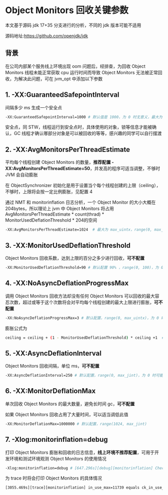 # Object Monitors 回收关键参数

本文基于源码 jdk 17+35 分支进行的分析，不同的 jdk 版本可能不适用

源码地址:https://github.com/openjdk/jdk

## 背景

在公司内部某个服务线上环境出现 oom 问题后，经排查，为回收 Object Monitors 线程未能正常获取 cpu 运行时间而导致 Object Monitors 无法被正常回收，为解决此问题，可在 jvm_opt 中添加以下参数

## 1. -XX:GuaranteedSafepointInterval

间隔多少 ms 生成一个安全点

```sh
-XX:GuaranteedSafepointInterval=1000 # 默认值是 1000，为 0 时无意义，最大为 max_jint
```

安全点，同 STW，线程运行到安全点时，具体使用的对象，锁等信息才能被确认，GC 线程才确认哪部分对象是可以被回收的等等，感兴趣的同学可以自行摆渡

## 2. -XX:AvgMonitorsPerThreadEstimate

平均每个线程创建 Object Monitors 的数量，**推荐配置 -XX:AvgMonitorsPerThreadEstimate=50**，并发高的程序可适当调整，不够时 JVM 会自动膨胀

在 ObjectSynchronizer 初始化是用于设置当个每个线程创建的上限（ceiling），不够时，上限将会按一定比例膨胀，见配置 4

通过 NMT 和 monitorinflation 日志分析，一个 Object Monitor 的大小大概在 204bytes，所以理论上 jvm 中 Object Monitors  将占用 AvgMonitorsPerThreadEstimate * count(thrad) * MonitorUsedDeflationThreshold * 204的空间

```sh
-XX:AvgMonitorsPerThreadEstimate=1024  # 最大为 max_uintx，range(0, max_uintx)
```

## 3. -XX:MonitorUsedDeflationThreshold

Object Monitors 回收系数，达到上限的百分之多少进行回收，**可不配置**

```sh
-XX:MonitorUsedDeflationThreshold=90 # 默认配置 90% ，range(0, 100)，为 0 可能导致 Object Monitors 无法被回收
```

## 4. -XX:NoAsyncDeflationProgressMax

调用 Object Monitors 回收方法却没有任何 Object Monitors 可以回收的最大容忍次数，超过或等于这个次数将会对平均每个线程创建的最大上限进行膨胀，**可不配置**

```sh
-XX:NoAsyncDeflationProgressMax=3 # 默认配置，range(0, max_uintx)，为 0 时将不对上限进行膨胀，最大为 max_jint
```

膨胀公式为

```sh
ceiling = ceiling + (1 - MonitorUsedDeflationThreshold) * ceiling +1  # +1 避免 MonitorUsedDeflationThreshold 为 100% 时做无效膨胀
```

## 5. -XX:AsyncDeflationInterval

Object Monitors 回收间隔，单位 ms，**可不配置**

```sh
-XX:AsyncDeflationInterval=250 # 默认配置，range(0, max_jint)，为 0 时可能导致 Object Monitors 无法被回收，最大为 max_jint
```

## 6. -XX:MonitorDeflationMax

单次回收 Object Monitors 的最大数量，避免长时间 gc，**可不配置**

如果 Object Monitors 回收占用了大量时间，可以适当调低此值

```sh
-XX:MonitorDeflationMax=1000000 # 默认配置，range(1024, max_jint)
```

## 7. -Xlog:monitorinflation=debug

打印 Object Monitors 膨胀和回收的日志信息，**线上环境不推荐配置**，可用于开发环境和测试环境观测 Object Monitors 的使用情况

```sh
-Xlog:monitorinflation=debug # [647.296s][debug][monitorinflation] Checking in_use_list: [647.296s][debug][monitorinflation] count=2948, max=2948 [647.296s][debug][monitorinflation] in_use_count=2948 equals ck_in_use_count=2948 [647.296s][debug][monitorinflation] in_use_max=2948 equals ck_in_use_max=2948 [647.296s][debug][monitorinflation] No errors found in in_use_list checks. 13:04:56,009 [DataValidatorHealthCheckJob-web-async-7]  INFO   webservice.service.job.DataValidatorHealthCheckJob start executing job webservice-service-jobs.DataValidatorHealthCheckJob 13:04:56,012 [DataValidatorHealthCheckJob-web-async-7]  ERROR  webservice.service.job.DataValidatorHealthCheckJob Get bad response for health check reason: 获取数据任务状态失败 13:04:56,012 [DataValidatorHealthCheckJob-web-async-7]  INFO   webservice.service.job.DataValidatorHealthCheckJob finished executing job webservice-service-jobs.DataValidatorHealthCheckJob [652.254s][debug][monitorinflation] begin deflating: in_use_list stats: ceiling=3240, count=2951, max=2951 [652.255s][debug][monitorinflation] before handshaking: unlinked_count=2944, in_use_list stats: ceiling=3240, count=7, max=2951 [652.255s][debug][monitorinflation] Checking in_use_list: [652.255s][debug][monitorinflation] count=7, max=2951 [652.255s][debug][monitorinflation] in_use_count=7 equals ck_in_use_count=7 [652.255s][debug][monitorinflation] in_use_max=2951 equals ck_in_use_max=2951 [652.255s][debug][monitorinflation] No errors found in in_use_list checks. [652.255s][debug][monitorinflation] after handshaking: in_use_list stats: ceiling=3240, count=7, max=2951 [652.255s][debug][monitorinflation] deflated 2944 monitors in 0.0007898 secs [652.256s][debug][monitorinflation] end deflating: in_use_list stats: ceiling=3240, count=7, max=2951 13:05:00,008 [HistoricalStatJob-web-async-16]  INFO   webservice.service.job.HistoricalStatJob start executing job webservice-service-jobs.HistoricalStatJob 13:05:00,374 [HistoricalStatJob-web-async-16]  INFO   webservice.service.job.HistoricalStatJob finished executing job webservice-service-jobs.HistoricalStatJob [656.255s][debug][monitorinflation] Checking in_use_list: [656.255s][debug][monitorinflation] count=97, max=2951 [656.255s][debug][monitorinflation] in_use_count=97 equals ck_in_use_count=97 [656.255s][debug][monitorinflation] in_use_max=2951 equals ck_in_use_max=2951 [656.255s][debug][monitorinflation] No errors found in in_use_list checks.
```

为 trace 时将会打印 Object Monitors 的具体情况

```sh
[3055.469s][trace][monitorinflation] in_use_max=11739 equals ck_in_use_max=11739 [3055.469s][trace][monitorinflation] No errors found in in_use_list checks. [3055.469s][trace][monitorinflation] In-use monitor info: [3055.469s][trace][monitorinflation] (B -> is_busy, H -> has hash code, L -> lock status) [3055.469s][trace][monitorinflation]            monitor  BHL              object         object type [3055.469s][trace][monitorinflation] ==================  ===  ==================  ================== [3055.469s][trace][monitorinflation] 0x00007f5ea4092c30  000  0x0000000000000000   [3055.469s][trace][monitorinflation] 0x00007f5ea4084040  000  0x0000000000000000   [3055.469s][trace][monitorinflation] 0x00007f5e88049310  000  0x0000000000000000   [3055.469s][trace][monitorinflation] 0x00007f5ea402dd80  000  0x0000000000000000 [3055.482s][trace][monitorinflation] 0x00007f5e6049e3f0  000  0x0000000000000000   [3055.482s][trace][monitorinflation] 0x00007f5eb012d720  000  0x00000000e55e4fd0  org.apache.coyote.http11.upgrade.UpgradeGroupInfo [3055.482s][trace][monitorinflation] 0x00007f5ebc035550  000  0x00000000e0f114c8  java.util.concurrent.ConcurrentHashMap [3055.482s][trace][monitorinflation] 0x00007f5ebc041c70  000  0x0000000000000000   [3055.482s][trace][monitorinflation] 0x00007f5ebc027570  000  0x0000000000000000   [3055.482s][trace][monitorinflation] 0x00007f5eac306c80  000  0x0000000000000000   [3055.482s][trace][monitorinflation] 0x00007f5eac2ff580  000  0x0000000000000000   [3055.482s][trace][monitorinflation] 0x00007f5ebc03fc90  000  0x0000000000000000   [3055.482s][trace][monitorinflation] 0x00007f5ebc027170  000  0x0000000000000000   [3055.482s][trace][monitorinflation] 0x00007f5e7403bc80  000  0x00000000e205f6d0  jdk.internal.net.http.ConnectionPool
```